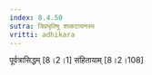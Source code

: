 ```yaml
---
index: 8.4.50
sutra: त्रिप्रभृतिषु शाकटायनस्य
vritti: adhikara
---
```


 पूर्वत्रासिद्धम् [8।2।1]  संहितायाम् [8।2।108] 